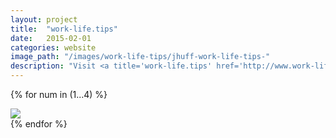 ```yaml
---
layout: project
title:  "work-life.tips"
date:   2015-02-01
categories: website 
image_path: "/images/work-life-tips/jhuff-work-life-tips-"
description: "Visit <a title='work-life.tips' href='http://www.work-life.tips'>work-life.tips</a>. Relax your mind and optimize your life."
---
```


{% for num in (1...4) %}
<div>
    <img class="mb3" src="{{ page.image_path }}{{ num }}.jpg" srcset="{{ page.image_path }}{{ num }}.jpg 1x, {{ page.image_path }}{{ num }}-2x.jpg 2x"/>
</div>
{% endfor %}
